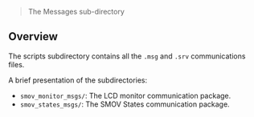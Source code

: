 > The Messages sub-directory

## Overview

The scripts subdirectory contains all the `.msg` and `.srv` communications files.

A brief presentation of the subdirectories:
* `smov_monitor_msgs/`: The LCD monitor communication package.
* `smov_states_msgs/`: The SMOV States communication package.

